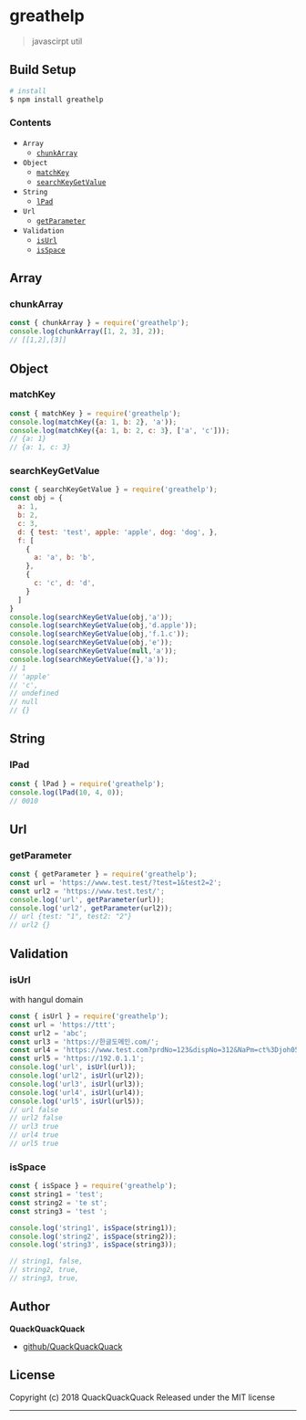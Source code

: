 # greathelp

> javascirpt util

## Build Setup

``` bash
# install
$ npm install greathelp
```
### **Contents**
* `Array`
  * [`chunkArray`](#chunkArray)
* `Object`
  * [`matchKey`](#matchKey)
  * [`searchKeyGetValue`](#searchKeyGetValue)
* `String`
  * [`lPad`](#lPad)
* `Url`
  * [`getParameter`](#getParameter)
* `Validation`
    * [`isUrl`](#isUrl)
    * [`isSpace`](#isSpace)

## Array
### chunkArray
```js
const { chunkArray } = require('greathelp');
console.log(chunkArray([1, 2, 3], 2));
// [[1,2],[3]]
```

## Object
### matchKey
```js
const { matchKey } = require('greathelp');
console.log(matchKey({a: 1, b: 2}, 'a'));
console.log(matchKey({a: 1, b: 2, c: 3}, ['a', 'c']));
// {a: 1}
// {a: 1, c: 3}
```
### searchKeyGetValue
```js
const { searchKeyGetValue } = require('greathelp');
const obj = {
  a: 1,
  b: 2,
  c: 3,
  d: { test: 'test', apple: 'apple', dog: 'dog', },
  f: [
    {
      a: 'a', b: 'b',
    },
    {
      c: 'c', d: 'd',
    }
  ]
}
console.log(searchKeyGetValue(obj,'a'));
console.log(searchKeyGetValue(obj,'d.apple'));
console.log(searchKeyGetValue(obj,'f.1.c'));
console.log(searchKeyGetValue(obj,'e'));
console.log(searchKeyGetValue(null,'a'));
console.log(searchKeyGetValue({},'a'));
// 1
// 'apple'
// 'c',
// undefined
// null
// {}
```

## String
### lPad

```js
const { lPad } = require('greathelp');
console.log(lPad(10, 4, 0));
// 0010
```

## Url
### getParameter

```js
const { getParameter } = require('greathelp');
const url = 'https://www.test.test/?test=1&test2=2';
const url2 = 'https://www.test.test/';
console.log('url', getParameter(url));
console.log('url2', getParameter(url2));
// url {test: "1", test2: "2"}
// url2 {}
```

## Validation
### isUrl
with hangul domain

```js
const { isUrl } = require('greathelp');
const url = 'https://ttt';
const url2 = 'abc';
const url3 = 'https://한글도메인.com/';
const url4 = 'https://www.test.com?prdNo=123&dispNo=312&NaPm=ct%3Djoh05t74%7Cci%3D71cf11951';
const url5 = 'https://192.0.1.1';
console.log('url', isUrl(url));
console.log('url2', isUrl(url2));
console.log('url3', isUrl(url3));
console.log('url4', isUrl(url4));
console.log('url5', isUrl(url5));
// url false
// url2 false
// url3 true
// url4 true
// url5 true
```

### isSpace
```js
const { isSpace } = require('greathelp');
const string1 = 'test';
const string2 = 'te st';
const string3 = 'test ';

console.log('string1', isSpace(string1));
console.log('string2', isSpace(string2));
console.log('string3', isSpace(string3));

// string1, false,
// string2, true,
// string3, true,
```


## Author

**QuackQuackQuack**

+ [github/QuackQuackQuack](https://github.com/QuackQuackQuack)

## License
Copyright (c) 2018 QuackQuackQuack
Released under the MIT license

***

